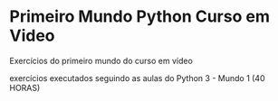 # Primeiro Mundo Python Curso em Video
 Exercícios do primeiro mundo do curso em vídeo

exercícios executados seguindo as aulas do Python 3 - Mundo 1 (40 HORAS)